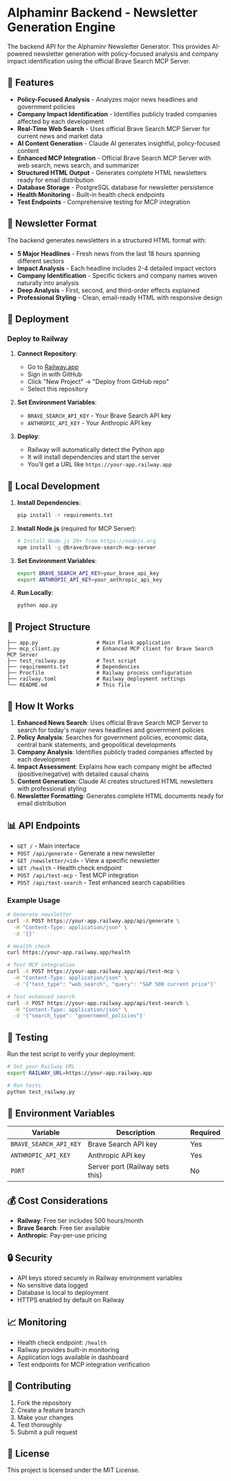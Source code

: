 # Alphaminr Backend - Newsletter Generation Engine

The backend API for the Alphaminr Newsletter Generator. This provides AI-powered newsletter generation with policy-focused analysis and company impact identification using the official Brave Search MCP Server.

## 🎯 Features

- **Policy-Focused Analysis** - Analyzes major news headlines and government policies
- **Company Impact Identification** - Identifies publicly traded companies affected by each development
- **Real-Time Web Search** - Uses official Brave Search MCP Server for current news and market data
- **AI Content Generation** - Claude AI generates insightful, policy-focused content
- **Enhanced MCP Integration** - Official Brave Search MCP Server with web search, news search, and summarizer
- **Structured HTML Output** - Generates complete HTML newsletters ready for email distribution
- **Database Storage** - PostgreSQL database for newsletter persistence
- **Health Monitoring** - Built-in health check endpoints
- **Test Endpoints** - Comprehensive testing for MCP integration

## 📰 Newsletter Format

The backend generates newsletters in a structured HTML format with:

- **5 Major Headlines** - Fresh news from the last 18 hours spanning different sectors
- **Impact Analysis** - Each headline includes 2-4 detailed impact vectors
- **Company Identification** - Specific tickers and company names woven naturally into analysis
- **Deep Analysis** - First, second, and third-order effects explained
- **Professional Styling** - Clean, email-ready HTML with responsive design

## 🚀 Deployment

### Deploy to Railway

1. **Connect Repository**:
   - Go to [Railway.app](https://railway.app)
   - Sign in with GitHub
   - Click "New Project" → "Deploy from GitHub repo"
   - Select this repository

2. **Set Environment Variables**:
   - `BRAVE_SEARCH_API_KEY` - Your Brave Search API key
   - `ANTHROPIC_API_KEY` - Your Anthropic API key

3. **Deploy**:
   - Railway will automatically detect the Python app
   - It will install dependencies and start the server
   - You'll get a URL like `https://your-app.railway.app`

## 🔧 Local Development

1. **Install Dependencies**:
   ```bash
   pip install -r requirements.txt
   ```

2. **Install Node.js** (required for MCP Server):
   ```bash
   # Install Node.js 20+ from https://nodejs.org
   npm install -g @brave/brave-search-mcp-server
   ```

3. **Set Environment Variables**:
   ```bash
   export BRAVE_SEARCH_API_KEY=your_brave_api_key
   export ANTHROPIC_API_KEY=your_anthropic_api_key
   ```

4. **Run Locally**:
   ```bash
   python app.py
   ```

## 📁 Project Structure

```
├── app.py                   # Main Flask application
├── mcp_client.py            # Enhanced MCP client for Brave Search MCP Server
├── test_railway.py          # Test script
├── requirements.txt         # Dependencies
├── Procfile                 # Railway process configuration
├── railway.toml             # Railway deployment settings
└── README.md                # This file
```

## 🔄 How It Works

1. **Enhanced News Search**: Uses official Brave Search MCP Server to search for today's major news headlines and government policies
2. **Policy Analysis**: Searches for government policies, economic data, central bank statements, and geopolitical developments
3. **Company Analysis**: Identifies publicly traded companies affected by each development
4. **Impact Assessment**: Explains how each company might be affected (positive/negative) with detailed causal chains
5. **Content Generation**: Claude AI creates structured HTML newsletters with professional styling
6. **Newsletter Formatting**: Generates complete HTML documents ready for email distribution

## 📊 API Endpoints

- `GET /` - Main interface
- `POST /api/generate` - Generate a new newsletter
- `GET /newsletter/<id>` - View a specific newsletter
- `GET /health` - Health check endpoint
- `POST /api/test-mcp` - Test MCP integration
- `POST /api/test-search` - Test enhanced search capabilities

### Example Usage

```bash
# Generate newsletter
curl -X POST https://your-app.railway.app/api/generate \
  -H "Content-Type: application/json" \
  -d '{}'

# Health check
curl https://your-app.railway.app/health

# Test MCP integration
curl -X POST https://your-app.railway.app/api/test-mcp \
  -H "Content-Type: application/json" \
  -d '{"test_type": "web_search", "query": "S&P 500 current price"}'

# Test enhanced search
curl -X POST https://your-app.railway.app/api/test-search \
  -H "Content-Type: application/json" \
  -d '{"search_type": "government_policies"}'
```

## 🧪 Testing

Run the test script to verify your deployment:

```bash
# Set your Railway URL
export RAILWAY_URL=https://your-app.railway.app

# Run tests
python test_railway.py
```

## 🔑 Environment Variables

| Variable | Description | Required |
|----------|-------------|----------|
| `BRAVE_SEARCH_API_KEY` | Brave Search API key | Yes |
| `ANTHROPIC_API_KEY` | Anthropic API key | Yes |
| `PORT` | Server port (Railway sets this) | No |

## 💰 Cost Considerations

- **Railway**: Free tier includes 500 hours/month
- **Brave Search**: Free tier available
- **Anthropic**: Pay-per-use pricing

## 🔒 Security

- API keys stored securely in Railway environment variables
- No sensitive data logged
- Database is local to deployment
- HTTPS enabled by default on Railway

## 📈 Monitoring

- Health check endpoint: `/health`
- Railway provides built-in monitoring
- Application logs available in dashboard
- Test endpoints for MCP integration verification

## 🤝 Contributing

1. Fork the repository
2. Create a feature branch
3. Make your changes
4. Test thoroughly
5. Submit a pull request

## 📄 License

This project is licensed under the MIT License.
